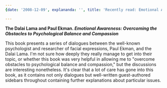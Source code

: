 ```yaml
---
{date: '2008-12-09', explananda: '', title: 'Recently read: Emotional Awareness'}

---
```

<strong>The Dalai Lama and Paul Ekman.  <em>Emotional Awareness: Overcoming the Obstacles to Psychological  Balance and Compassion</em></strong>

This book presents a series of dialogues between the well-known psychologist and researcher of facial expressions, Paul Ekman, and the Dalai Lama.  I'm not sure how deeply they really manage to get into their topic, or whether this book was very helpful in allowing me to "overcome obstacles to psychological balance and compassion," but the discussions are interesting nonetheless.  It's clear that a lot of care has gone into this book, as it contains not only dialogues but well-written guest-authored sidebars throughout containing further explanations about particular issues.
